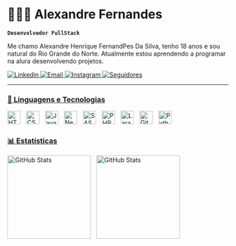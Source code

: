 # 👩🏻‍💻 Alexandre Fernandes

**`Desenvolvedor FullStack`**

Me chamo Alexandre Henrique FernandPes Da Silva, tenho 18 anos e sou natural do Rio Grande do Norte. Atualmente estou aprendendo a programar na alura desenvolvendo projetos.

<p align="left">
    <a href="https://www.linkedin.com/in/alexandre-fernandes-3a3267198/">
        <img 
            alt="Linkedin" 
            title="Meu Linkedin" 
            src="https://custom-icon-badges.demolab.com/badge/Linkedin-1155ba.svg?logo=linkedin%20(7)tgtger"
        />
    <a href="https://mail.google.com/mail/u/0/#inbox?compose=fwmvGVdCnSZJGzPNXKxqjCwdWzbSSWVcQwWMrvlKfXdHDKRTXvHspRBJTDpDXwXHptbhLfGwkjFFnfbFKCnDmHnTZfrQmWCbGHPJRHQtQsxFzKVgqFxq">
        <img 
            alt="Email" 
            title="Meu Email" 
            src="https://custom-icon-badges.demolab.com/badge/Email-E61B23.svg?logo=mailrger"
        />
    </a> 
    <a href="https://www.instagram.com/alexandfdes/">
        <img 
            alt="Instagram" 
            title="Meu Instagram" 
            src="https://custom-icon-badges.demolab.com/badge/Instagram-FF006F.svg?logo=instagram (1)rfgwerg"
        />
    </a>
    <a href="https://github.com/Alexandfdes?tab=followers">
        <img 
            alt="Seguidores" 
            title="Me siga no GitHub" 
            src="https://custom-icon-badges.demolab.com/badge/GitHub-000000.svg?logo=githuberfg"
    </a>
</p>

---

### 🤖 Linguagens e Tecnologias

<img 
    align="left" 
    alt="HTML"
    title="HTML" 
    width="30px" 
    style="padding-right: 10px;" 
    src="https://cdn.jsdelivr.net/gh/devicons/devicon@latest/icons/html5/html5-original.svg" 
/>
<img 
    align="left" 
    alt="CSS" 
    title="CSS"
    width="30px" 
    style="padding-right: 10px;" 
    src="https://cdn.jsdelivr.net/gh/devicons/devicon@latest/icons/css3/css3-original.svg" 
/>
<img 
    align="left" 
    alt="JavaScript" 
    title="JavaScript"
    width="30px" 
    style="padding-right: 10px;" 
    src="https://cdn.jsdelivr.net/gh/devicons/devicon@latest/icons/javascript/javascript-original.svg" 
/>
<img 
    align="left" 
    alt="Next.js" 
    title="Next.js"
    width="30px" 
    style="padding-right: 10px;" 
    src="https://cdn.jsdelivr.net/gh/devicons/devicon@latest/icons/nextjs/nextjs-original.svg" 
/> 
<img 
    align="left" 
    alt="SASS" 
    title="SASS"
    width="30px" 
    style="padding-right: 10px;" 
    src="https://cdn.jsdelivr.net/gh/devicons/devicon@latest/icons/sass/sass-original.svg" 
/>
<img 
    align="left" 
    alt="PHP" 
    title="PHP"
    width="30px" 
    style="padding-right: 10px;" 
    src="https://cdn.jsdelivr.net/gh/devicons/devicon@latest/icons/php/php-original.svg" 
/>
<img 
    align="left" 
    alt="Laravel" 
    title="Laravel"
    width="30px" 
    style="padding-right: 10px;" 
    src="https://cdn.jsdelivr.net/gh/devicons/devicon@latest/icons/laravel/laravel-original.svg"  
/>
<img 
    align="left" 
    alt="Git" 
    title="Git"
    width="30px" 
    style="padding-right: 10px;" 
    src="https://cdn.jsdelivr.net/gh/devicons/devicon@latest/icons/git/git-original.svg" 
/>
<img 
    align="left" 
    alt="Python" 
    title="Python"
    width="30px" 
    style="padding-right: 10px;" 
    src="https://cdn.jsdelivr.net/gh/devicons/devicon@latest/icons/python/python-original.svg" 
/>

<br/>
<br/>



### 📊 Estatísticas

<p>
  <img 
    align="left" 
    alt="GitHub Stats" 
    height="190" 
    style="padding-right: 10px;" 
    src="https://github-readme-stats.vercel.app/api?username=alexandfdes&show_icons=true&theme=tokyonight&include_all_commits=true&locale=pt-br" 
  />

<img 
      align="left" 
      alt="GitHub Stats" 
      height="190" 
      src="https://github-readme-stats.vercel.app/api/top-langs/?username=alexandfdes&theme=tokyonight&layout=compact&custom_title=Tecnologias&langs_count=9" 
  />

</p>
